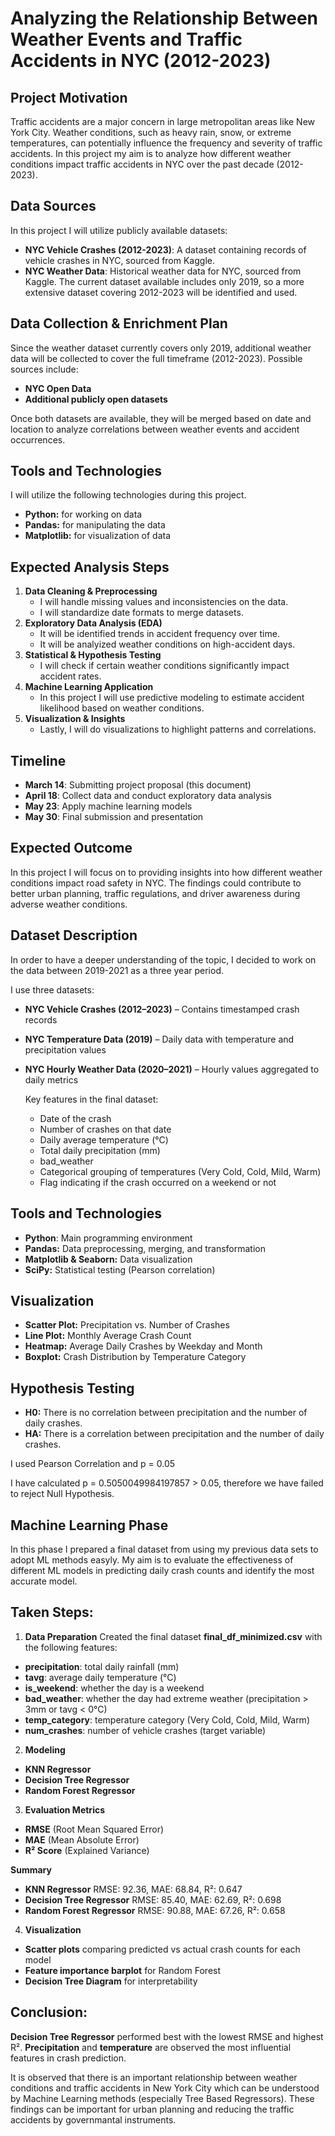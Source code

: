 # Analyzing the Relationship Between Weather Events and Traffic Accidents in NYC (2012-2023)

## Project Motivation
Traffic accidents are a major concern in large metropolitan areas like New York City. Weather conditions, such as heavy rain, snow, or extreme temperatures, can potentially influence the frequency and severity of traffic accidents. In this project my aim is to analyze how different weather conditions impact traffic accidents in NYC over the past decade (2012-2023).

## Data Sources
In this project I will utilize publicly available datasets:
- **NYC Vehicle Crashes (2012-2023)**: A dataset containing records of vehicle crashes in NYC, sourced from Kaggle.
- **NYC Weather Data**: Historical weather data for NYC, sourced from Kaggle. The current dataset available includes only 2019, so a more extensive dataset covering 2012-2023 will be identified and used.

## Data Collection & Enrichment Plan
Since the weather dataset currently covers only 2019, additional weather data will be collected to cover the full timeframe (2012-2023). Possible sources include:
- **NYC Open Data**
- **Additional publicly open datasets**

Once both datasets are available, they will be merged based on date and location to analyze correlations between weather events and accident occurrences.

## Tools and Technologies
I will utilize the following technologies during this project.
- **Python:** for working on data
- **Pandas:** for manipulating the data
- **Matplotlib:** for visualization of data

## Expected Analysis Steps
1. **Data Cleaning & Preprocessing**
   - I will handle missing values and inconsistencies on the data.
   - I will standardize date formats to merge datasets.
2. **Exploratory Data Analysis (EDA)**
   - It will be identified trends in accident frequency over time.
   - It will be analyized weather conditions on high-accident days.
3. **Statistical & Hypothesis Testing**
   - I will check if certain weather conditions significantly impact accident rates.
4. **Machine Learning Application**
   - In this project I will use predictive modeling to estimate accident likelihood based on weather conditions.
5. **Visualization & Insights**
   - Lastly, I will do visualizations to highlight patterns and correlations.

## Timeline
- **March 14**: Submitting project proposal (this document)
- **April 18**: Collect data and conduct exploratory data analysis
- **May 23**: Apply machine learning models
- **May 30**: Final submission and presentation

## Expected Outcome
In this project I will focus on to providing insights into how different weather conditions impact road safety in NYC. The findings could contribute to better urban planning, traffic regulations, and driver awareness during adverse weather conditions.

## Dataset Description
In order to have a deeper understanding of the topic, I decided to work on the data between 2019-2021 as a three year period.

I use three datasets:
- **NYC Vehicle Crashes (2012–2023)** – Contains timestamped crash records
- **NYC Temperature Data (2019)** – Daily data with temperature and precipitation values
- **NYC Hourly Weather Data (2020–2021)** – Hourly values aggregated to daily metrics

  Key features in the final dataset:
  - Date of the crash
  - Number of crashes on that date
  - Daily average temperature (°C)
  - Total daily precipitation (mm)
  - bad_weather
  - Categorical grouping of temperatures (Very Cold, Cold, Mild, Warm)
  - Flag indicating if the crash occurred on a weekend or not

## Tools and Technologies
- **Python**: Main programming environment
- **Pandas:** Data preprocessing, merging, and transformation
- **Matplotlib & Seaborn:** Data visualization
- **SciPy:** Statistical testing (Pearson correlation)

## Visualization
- **Scatter Plot:** Precipitation vs. Number of Crashes
- **Line Plot:** Monthly Average Crash Count
- **Heatmap:** Average Daily Crashes by Weekday and Month
- **Boxplot:** Crash Distribution by Temperature Category

## Hypothesis Testing
- **H0:** There is no correlation between precipitation and the number of daily crashes.
- **HA:** There is a correlation between precipitation and the number of daily crashes.

I used Pearson Correlation  and p = 0.05

I have calculated p = 0.5050049984197857 > 0.05, therefore we have failed to reject Null Hypothesis.

## Machine Learning Phase
In this phase I prepared a final dataset from using my previous data sets to adopt ML methods easyly. 
My aim is to evaluate the effectiveness of different ML models in predicting daily crash counts and identify the most accurate model.

## Taken Steps:
1. **Data Preparation**
Created the final dataset **final_df_minimized.csv** with the following features:
- **precipitation**: total daily rainfall (mm)
- **tavg**: average daily temperature (°C)
- **is_weekend**: whether the day is a weekend
- **bad_weather**: whether the day had extreme weather (precipitation > 3mm or tavg < 0°C)
- **temp_category**: temperature category (Very Cold, Cold, Mild, Warm)
- **num_crashes**: number of vehicle crashes (target variable)

2. **Modeling**
- **KNN Regressor**
- **Decision Tree Regressor**
- **Random Forest Regressor**

3. **Evaluation Metrics**
- **RMSE** (Root Mean Squared Error)
- **MAE** (Mean Absolute Error)
- **R² Score** (Explained Variance)

**Summary**
- **KNN Regressor** RMSE: 92.36, MAE: 68.84, R²: 0.647
- **Decision Tree Regressor** RMSE: 85.40, MAE: 62.69, R²: 0.698
- **Random Forest Regressor** RMSE: 90.88, MAE: 67.26, R²: 0.658

4. **Visualization**
- **Scatter plots** comparing predicted vs actual crash counts for each model
- **Feature importance barplot** for Random Forest
- **Decision Tree Diagram** for interpretability

## Conclusion:
**Decision Tree Regressor** performed best with the lowest RMSE and highest R².
**Precipitation** and **temperature** are observed the most influential features in crash prediction.

It is observed that there is an important relationship between weather conditions and traffic accidents in New York City which can be understood by Machine Learning methods (especially Tree Based Regressors). These findings can be important for urban planning and reducing the traffic accidents by governmantal instruments.
